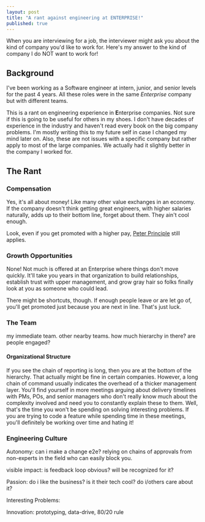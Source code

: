 ```yaml
---
layout: post
title: "A rant against engineering at ENTERPRISE!"
published: true
---
```


When you are interviewing for a job, the interviewer might ask you about the kind of company you'd like to work for.
Here's my answer to the kind of company I do NOT want to work for!

## Background

I've been working as a Software engineer at intern, junior, and senior levels for the past 4 years.
All these roles were in the same _Enterprise_ company but with different teams.

This is a rant on engineering experience in **E**nterprise companies.
Not sure if this is going to be useful for others in my shoes.
I don't have decades of experience in the industry and haven't read every book on the big company problems.
I'm mostly writing this to my future self in case I changed my mind later on.
Also, these are not issues with a specific company but rather apply to most of the large companies.
We actually had it slightly better in the company I worked for.

## The Rant

### Compensation

Yes, it's all about money! Like many other value exchanges in an economy.
If the company doesn't think getting great engineers, with higher salaries naturally, adds up to their bottom line, forget about them. They ain't cool enough.

Look, even if you get promoted with a higher pay, [Peter Principle](https://en.wikipedia.org/wiki/Peter_principle) still applies.

### Growth Opportunities

None! Not much is offered at an Enterprise where things don't move quickly.
It'll take you years in that organization to build relationships, establish trust with upper management, and grow gray hair so folks finally look at you as someone who could lead.

There might be shortcuts, though. If enough people leave or are let go of, you'll get promoted just because you are next in line. That's just luck.

### The Team

my immediate team. other nearby teams. how much hierarchy in there?
are people engaged?

#### Organizational Structure

If you see the chain of reporting is long, then you are at the bottom of the hierarchy.
That actually might be fine in certain companies.
However, a long chain of command usually indicates the overhead of a thicker management layer.
You'll find yourself in more meetings arguing about delivery timelines with PMs, POs, and senior managers who don't really know much about the complexity involved and need you to constantly explain these to them.
Well, that's the time you won't be spending on solving interesting problems. If you are trying to code a feature while spending time in these meetings, you'll definitely be working over time and hating it!

### Engineering Culture

Autonomy: can i make a change e2e? relying on chains of approvals from non-experts in the field who can easily block you.

visible impact: is feedback loop obvious? will be recognized for it?

Passion: do i like the business? is it their tech cool? do i/others care about it?

Interesting Problems:

Innovation: prototyping, data-drive, 80/20 rule

